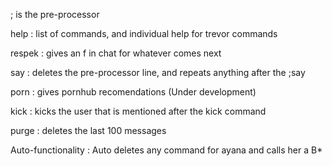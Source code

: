 ; is the pre-processor



help : list of commands, and individual help for trevor commands

respek : gives an f in chat for whatever comes next

say : deletes the pre-processor line, and repeats anything after the ;say

porn : gives pornhub recomendations (Under development)

kick : kicks the user that is mentioned after the kick command

purge : deletes the last 100 messages





Auto-functionality : Auto deletes any command for ayana and calls her a B*
